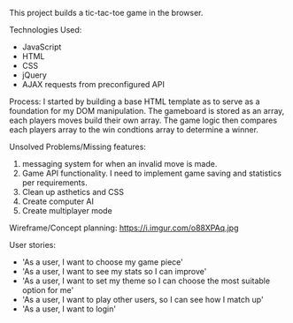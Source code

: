This project builds a tic-tac-toe game in the browser.

Technologies Used:
- JavaScript
- HTML
- CSS
- jQuery
- AJAX requests from preconfigured API

Process:
I started by building a base HTML template as to serve as a foundation for my DOM
manipulation. The gameboard is stored as an array, each players moves build their
own array. The game logic then compares each players array to the win condtions
array to determine a winner.

Unsolved Problems/Missing features:
1. messaging system for when an invalid move is made.
2. Game API functionality. I need to implement game saving and statistics per requirements.
3. Clean up asthetics and CSS
4. Create computer AI
5. Create multiplayer mode

Wireframe/Concept planning:
https://i.imgur.com/o88XPAq.jpg

User stories:
- 'As a user, I want to choose my game piece'
- 'As a user, I want to see my stats so I can improve'
- 'As a user, I want to set my theme so I can choose the most suitable option for me'
- 'As a user, I want to play other users, so I can see how I match up'
- 'As a user, I want to login'
